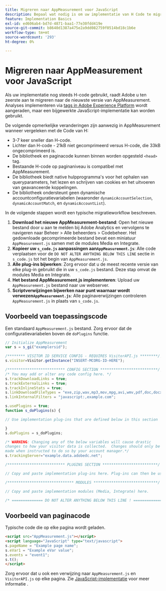 ```yaml
---
title: Migreren naar AppMeasurement voor JavaScript
description: Bepaal wat nodig is om uw implementatie van H Code te migreren.
feature: Implementation Basics
exl-id: ed606ab4-bd7d-4871-baa1-77e30fdd419e
source-git-commit: b8640d1387a475e2a9dd082759f0514bd18c1b6e
workflow-type: tm+mt
source-wordcount: '293'
ht-degree: 0%

---
```


# Migreren naar AppMeasurement voor JavaScript

Als uw implementatie nog steeds H-code gebruikt, raadt Adobe u ten zeerste aan te migreren naar de nieuwste versie van AppMeasurement. Analyses implementeren via [tags in Adobe Experience Platform](../launch/overview.md) wordt aangeraden, maar een bijgewerkte JavaScript-implementatie kan worden gebruikt.

De volgende opmerkelijke veranderingen zijn aanwezig in AppMeasurement wanneer vergeleken met de Code van H:

* 3-7 keer sneller dan H-code.
* Lichter dan H-code - 21kB niet gecomprimeerd versus H-code, die 33kB ongecomprimeerd is.
* De bibliotheek en paginacode kunnen binnen worden opgesteld `<head>` tag.
* Bestaande H-code op paginaniveau is compatibel met AppMeasurement.
* De bibliotheek biedt native hulpprogramma&#39;s voor het ophalen van queryparameters, het lezen en schrijven van cookies en het uitvoeren van geavanceerde koppelingen.
* De bibliotheek ondersteunt geen dynamische accountconfiguratievariabelen (waaronder `dynamicAccountSelection`, `dynamicAccountMatch`, en `dynamicAccountList`).

In de volgende stappen wordt een typische migratieworkflow beschreven.

1. **Download het nieuwe AppMeasurement-bestand**: Open het nieuwe bestand door u aan te melden bij Adobe Analytics en vervolgens te navigeren naar Beheer > Alle beheerders > Codebeheer. Het gedownloade gecomprimeerde bestand bevat een miniatuur `AppMeasurement.js` samen met de modules Media en Integrate.
1. **Kopieer uw `s_code.js` aanpassingen aan`AppMeasurement.js`**: Alle code verplaatsen voor de `DO NOT ALTER ANYTHING BELOW THIS LINE` sectie in `s_code.js` tot het begin van `AppMeasurement.js`.
1. **Alle plug-ins bijwerken**: Zorg ervoor dat u de meest recente versie van elke plug-in gebruikt die in uw `s_code.js` bestand. Deze stap omvat de modules Media en Integrate.
1. **Het bestand AppMeasurement.js implementeren**: Upload uw `AppMeasurement.js` bestand naar uw webserver.
1. **Scriptverwijzingen bijwerken naar punt waarnaar wordt verwezen`AppMeasurement.js`**: Alle paginaverwijzingen controleren `AppMeasurement.js` in plaats van `s_code.js`.

## Voorbeeld van toepassingscode

Een standaard `AppMeasurement.js` bestand. Zorg ervoor dat de configuratievariabelen boven de `doPlugins` functie.

```js
// Initialize AppMeasurement
var s = s_gi("examplersid");

/******** VISITOR ID SERVICE CONFIG - REQUIRES VisitorAPI.js ********/;
s.visitor=Visitor.getInstance("INSERT-MCORG-ID-HERE");

/************************** CONFIG SECTION **************************/;
/* You may add or alter any code config here. */
s.trackDownloadLinks = true;
s.trackExternalLinks = true;
s.trackInlineStats = true;
s.linkDownloadFileTypes = "exe,zip,wav,mp3,mov,mpg,avi,wmv,pdf,doc,docx,xls,xlsx,ppt,pptx";
s.linkInternalFilters = "javascript:,example.com";

s.usePlugins = true;
function s_doPlugins(s) {

// Use implementation plug-ins that are defined below in this section

}
s.doPlugins = s_doPlugins;

/* WARNING: Changing any of the below variables will cause drastic
changes to how your visitor data is collected.  Changes should only be
made when instructed to do so by your account manager.*/
s.trackingServer="example.data.adobedc.net";

/************************** PLUGINS SECTION *************************/

// Copy and paste implementation plug-ins here. Plug-ins can then be used in the s_doPlugins(s) function above

/****************************** MODULES *****************************/

// Copy and paste implementation modules (Media, Integrate) here.

/* ============== DO NOT ALTER ANYTHING BELOW THIS LINE ! ===============  */
```

## Voorbeeld van paginacode

Typische code die op elke pagina wordt geladen.

```html
<script src="AppMeasurement.js"></script>
<script language="JavaScript" type="text/javascript">
s.pageName = "Example page name";
s.eVar1 = "Example eVar value";
s.events = "event1";
s.t();
</script>
```

Zorg ervoor dat u ook een verwijzing naar `AppMeasurement.js` en `VisitorAPI.js` op elke pagina. Zie [JavaScript-implementatie](/help/implement/js/overview.md) voor meer informatie .
